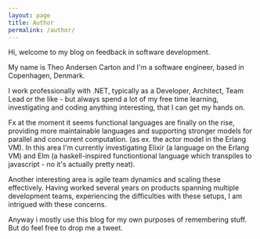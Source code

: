 ```yaml
---
layout: page
title: Author
permalink: /author/
---
```


Hi, welcome to my blog on feedback in software development. 

My name is Theo Andersen Carton and I'm a software engineer, based in Copenhagen, Denmark.

I work professionally with .NET, typically as a Developer, Architect, Team Lead or the like - but always spend a lot of my free time learning, investigating and coding anything interesting, that I can get my hands on.

Fx at the moment it seems functional languages are finally on the rise, providing more maintainable languages and supporting stronger models for parallel and concurrent computation. (as ex. the actor model in the Erlang VM). In this area I'm currently investigating Elixir (a language on the Erlang VM) and Elm (a haskell-inspired functiontional language which transpiles to javascript - no it's actually pretty neat).

Another interesting area is agile team dynamics and scaling these effectively. Having worked several years on products spanning multiple development teams, experiencing the difficulties with these setups, I am intrigued with these concerns. 

Anyway i mostly use this blog for my own purposes of remembering stuff. But do feel free to drop me a tweet.
